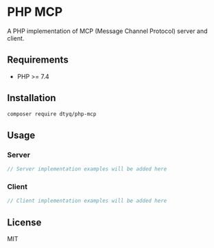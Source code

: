 # PHP MCP

A PHP implementation of MCP (Message Channel Protocol) server and client.

## Requirements

- PHP >= 7.4

## Installation

```bash
composer require dtyq/php-mcp
```

## Usage

### Server

```php
// Server implementation examples will be added here
```

### Client

```php
// Client implementation examples will be added here
```

## License

MIT 